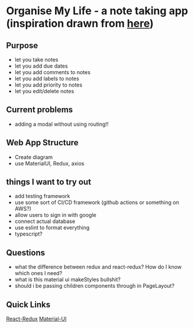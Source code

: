 # Organise My Life - a note taking app (inspiration drawn from [here](https://todoist.com/))

## Purpose

- let you take notes
- let you add due dates
- let you add comments to notes
- let you add labels to notes
- let you add priority to notes
- let you edit/delete notes

## Current problems

- adding a modal without using routing!!

## Web App Structure

- Create diagram
- use MaterialUI, Redux, axios

## things I want to try out

- add testing framework
- use some sort of CI/CD framework (github actions or something on AWS?)
- allow users to sign in with google
- connect actual database
- use eslint to format everything
- typescript?

## Questions

- what the difference between redux and react-redux? How do I know which ones I need?
- what is this material ui makeStyles bullshit?
- should i be passing children components through in PageLayout?

## Quick Links

[React-Redux](https://react-redux.js.org/introduction/quick-start)
[Material-UI](https://material-ui.com/components/box/)
